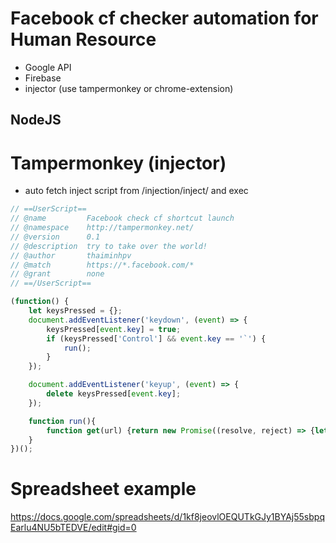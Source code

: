 # Facebook cf checker automation for Human Resource
- Google API
- Firebase
- injector (use tampermonkey or chrome-extension)
## NodeJS


# Tampermonkey (injector)

- auto fetch inject script from /injection/inject/ and exec

```javascript
// ==UserScript==
// @name         Facebook check cf shortcut launch
// @namespace    http://tampermonkey.net/
// @version      0.1
// @description  try to take over the world!
// @author       thaiminhpv
// @match        https://*.facebook.com/*
// @grant        none
// ==/UserScript==

(function() {
    let keysPressed = {};
    document.addEventListener('keydown', (event) => {
        keysPressed[event.key] = true;
        if (keysPressed['Control'] && event.key == '`') {
            run();
        }
    });

    document.addEventListener('keyup', (event) => {
        delete keysPressed[event.key];
    });

    function run(){
        function get(url) {return new Promise((resolve, reject) => {let xmlhttp = new XMLHttpRequest();xmlhttp.onreadystatechange = function () {if (xmlhttp.readyState === XMLHttpRequest.DONE) {if (xmlhttp.status === 200) {resolve(xmlhttp.responseText);} else {reject(new Error("oops, something went wrong!"));}}};xmlhttp.open("GET", url, true);xmlhttp.send();})}choice = parseInt(prompt(`Nhập lựa chọn của bạn:\n1: like - 2:cmt - 3:share`));fileName = choice === 1 ? 'get-like.js' : choice === 2 ? 'get-cmt.js' : 'get-share.js';get("https://facebook-check-c-1597716165009.web.app/injection/inject/" + fileName).then(code => {console.log(code);eval(code);}).catch(error => console.log(error));
    }
})();
```
# Spreadsheet example

https://docs.google.com/spreadsheets/d/1kf8jeovlOEQUTkGJy1BYAj55sbpqEarlu4NU5bTEDVE/edit#gid=0
